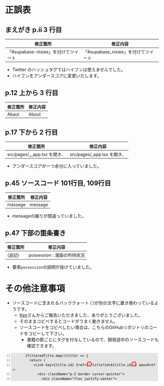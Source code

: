# 正誤表

## まえがき p.ii 3 行目

| 修正箇所                             | 修正内容                             |
| ------------------------------------ | ------------------------------------ |
| 「#supabase-nixiee」を付けてツイート | 「#supabase_nixiee」を付けてツイート |

- Twitter のハッシュタグではハイフンは使えませんでした。
- ハイフンをアンダースコアに変更いたします。

## p.12 上から 3 行目
| 修正箇所                       | 修正内容                     |
| ------------------------------ | ---------------------------- |
| Abaut | About |

## p.17 下から 2 行目

| 修正箇所                       | 修正内容                     |
| ------------------------------ | ---------------------------- |
| src/pages/\_\_app.tsx を開き、 | src/pages/\_app.tsx を開き、 |

- アンダースコアが一つ余分に入っていました。

## p.45 ソースコード 101行目, 109行目

| 修正箇所                       | 修正内容                     |
| ------------------------------ | ---------------------------- |
| massege | message |

- messageの綴りが間違っていました。

## p.47 下部の箇条書き

| 修正箇所                       | 修正内容                     |
| ------------------------------ | ---------------------------- |
| (追記) | possession : 漫画の所持状況 |

- 要素`possession`の説明が抜けていました。

# その他注意事項

- ソースコードに含まれるバッククォート (`)が別の文字に置き換わっているようです。
  - [Ken](https://twitter.com/ken_tsx)さんからご報告いただきました、ありがとうございました。
  - そのままコピペするとコードがうまく動きません。
  - ソースコードをコピペしたい場合は、こちらのGitHubリポジトリのコードをコピーして下さい。
    - 書籍の節ごとにタグを付与しているので、開発途中のソースコードも確認できます。

![バッククォート](/book/img/backquote.png)
